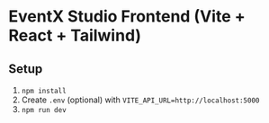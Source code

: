 # EventX Studio Frontend (Vite + React + Tailwind)

## Setup
1. `npm install`
2. Create `.env` (optional) with `VITE_API_URL=http://localhost:5000`
3. `npm run dev`
